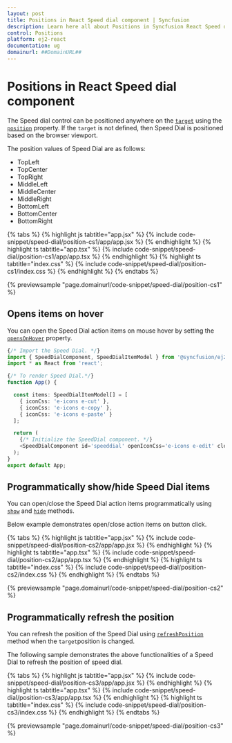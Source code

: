 ```yaml
---
layout: post
title: Positions in React Speed dial component | Syncfusion
description: Learn here all about Positions in Syncfusion React Speed dial component of Syncfusion Essential JS 2 and more.
control: Positions 
platform: ej2-react
documentation: ug
domainurl: ##DomainURL##
---
```


# Positions in React Speed dial component

The Speed dial control can be positioned anywhere on the [`target`](https://ej2.syncfusion.com/react/documentation/api/speed-dial#target) using the [`position`](https://ej2.syncfusion.com/react/documentation/api/speed-dial#position) property. If the `target` is not defined, then Speed Dial is positioned based on the browser viewport.

The position values of Speed Dial are as follows:
* TopLeft
* TopCenter
* TopRight
* MiddleLeft
* MiddleCenter
* MiddleRight
* BottomLeft
* BottomCenter
* BottomRight

{% tabs %}
{% highlight js tabtitle="app.jsx" %}
{% include code-snippet/speed-dial/position-cs1/app/app.jsx %}
{% endhighlight %}
{% highlight ts tabtitle="app.tsx" %}
{% include code-snippet/speed-dial/position-cs1/app/app.tsx %}
{% endhighlight %}
{% highlight ts tabtitle="index.css" %}
{% include code-snippet/speed-dial/position-cs1/index.css %}
{% endhighlight %}
{% endtabs %}

 {% previewsample "page.domainurl/code-snippet/speed-dial/position-cs1" %}

## Opens items on hover

You can open the Speed Dial action items on mouse hover by setting the [`opensOnHover`](https://ej2.syncfusion.com/react/documentation/api/speed-dial#opensonhover) property.

```ts
{/* Import the Speed Dial. */}
import { SpeedDialComponent, SpeedDialItemModel } from '@syncfusion/ej2-react-buttons';
import * as React from 'react';

{/* To render Speed Dial.*/}
function App() {

  const items: SpeedDialItemModel[] = [
    { iconCss: 'e-icons e-cut' },
    { iconCss: 'e-icons e-copy' },
    { iconCss: 'e-icons e-paste' }
  ];

  return (
    {/* Initialize the SpeedDial component. */}
    <SpeedDialComponent id='speeddial' openIconCss='e-icons e-edit' closeIconCss='e-icons e-close' items={items} opensOnHover= {true} target="#targetElement"></SpeedDialComponent>
  );
}
export default App;
```

## Programmatically show/hide Speed Dial items

You can open/close the Speed Dial action items programmatically using [`show`](https://ej2.syncfusion.com/react/documentation/api/speed-dial#show) and [`hide`](https://ej2.syncfusion.com/react/documentation/api/speed-dial#hide) methods.

Below example demonstrates open/close action items on button click.

{% tabs %}
{% highlight js tabtitle="app.jsx" %}
{% include code-snippet/speed-dial/position-cs2/app/app.jsx %}
{% endhighlight %}
{% highlight ts tabtitle="app.tsx" %}
{% include code-snippet/speed-dial/position-cs2/app/app.tsx %}
{% endhighlight %}
{% highlight ts tabtitle="index.css" %}
{% include code-snippet/speed-dial/position-cs2/index.css %}
{% endhighlight %}
{% endtabs %}

 {% previewsample "page.domainurl/code-snippet/speed-dial/position-cs2" %}

## Programmatically refresh the position

You can refresh the position of the Speed Dial using [`refreshPosition`](https://ej2.syncfusion.com/react/documentation/api/speed-dial/#refreshposition) method when the `target`position is changed.

The following sample demonstrates the above functionalities of a Speed Dial to refresh the position of speed dial.

{% tabs %}
{% highlight js tabtitle="app.jsx" %}
{% include code-snippet/speed-dial/position-cs3/app/app.jsx %}
{% endhighlight %}
{% highlight ts tabtitle="app.tsx" %}
{% include code-snippet/speed-dial/position-cs3/app/app.tsx %}
{% endhighlight %}
{% highlight ts tabtitle="index.css" %}
{% include code-snippet/speed-dial/position-cs3/index.css %}
{% endhighlight %}
{% endtabs %}

 {% previewsample "page.domainurl/code-snippet/speed-dial/position-cs3" %}

